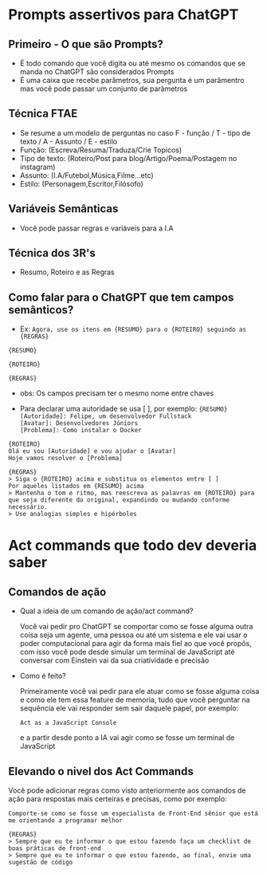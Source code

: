 
# Prompts assertivos para ChatGPT

## Primeiro - O que são Prompts?
- É todo comando que você digita ou até mesmo os comandos que se manda no ChatGPT são considerados Prompts
- É uma caixa que recebe parâmetros, sua pergunta é um parâmentro mas você pode passar um conjunto de parâmetros

## Técnica FTAE
- Se resume a um modelo de perguntas no caso F - função / T - tipo de texto / A - Assunto / E - estilo
- Função: (Escreva/Resuma/Traduza/Crie Topicos)
- Tipo de texto: (Roteiro/Post para blog/Artigo/Poema/Postagem no instagram)
- Assunto: (I.A/Futebol,Música,Filme...etc)
- Estilo: (Personagem,Escritor,Filósofo)

## Variáveis Semânticas
- Você pode passar regras e variáveis para a I.A

## Técnica dos 3R's
- Resumo, Roteiro e as Regras

## Como falar para o ChatGPT que tem campos semânticos?
- Ex: 
`Agora, use os itens em {RESUMO} para o {ROTEIRO} seguindo as {REGRAS}`

`{RESUMO}`

`{ROTEIRO}`

`{REGRAS}`
- obs: Os campos precisam ter o mesmo nome entre chaves

- Para declarar uma autoridade se usa [ ], por exemplo:
`{RESUMO}`\
`[Autoridade]: Felipe, um desenvolvedor Fullstack`\
`[Avatar]: Desenvolvedores Júniors` \
`[Problema]: Como instalar o Docker`

`{ROTEIRO}`\
`Olá eu sou [Autoridade] e vou ajudar o [Avatar]`\
`Hoje vamos resolver o [Problema]`

`{REGRAS}`\
`> Siga o {ROTEIRO} acima e substitua os elementos entre [ ]`\
`Por aqueles listados em {RESUMO} acima`\
`> Mantenha o tom e ritmo, mas reescreva as palavras em {ROTEIRO} para que seja diferente do original, expandindo ou mudando conforme necessário.`\
`> Use analogias simples e hipérboles`

# Act commands que todo dev deveria saber

## Comandos de ação

- Qual a ideia de um comando de ação/act command?

  Você vai pedir pro ChatGPT se comportar como se fosse alguma outra coisa
  seja um agente, uma pessoa ou até um sistema e ele vai usar o poder computacional
  para agir da forma mais fiel ao que você propôs, com isso você pode desde
  simular um terminal de JavaScript até conversar com Einstein vai da sua
  criatividade e precisão

- Como é feito?

  Primeiramente você vai pedir para ele atuar como se fosse alguma coisa
  e como ele tem essa feature de memoria, tudo que você perguntar na
  sequência ele vai responder sem sair daquele papel, por exemplo:

  `Act as a JavaScript Console`

  e a partir desde ponto a IA vai agir como se fosse um terminal de JavaScript

## Elevando o nivel dos Act Commands
 
  Você pode adicionar regras como visto anteriormente aos comandos de ação
  para respostas mais certeiras e precisas, como por exemplo:

  `Comporte-se como se fosse um especialista de Front-End sênior que está me orientando
  a programar melhor`

  `{REGRAS}`\
  `> Sempre que eu te informar o que estou fazendo faça um checklist de boas práticas de
  front-end`\
  `> Sempre que eu te informar o que estou fazendo, ao final, envie uma sugestão de código`
